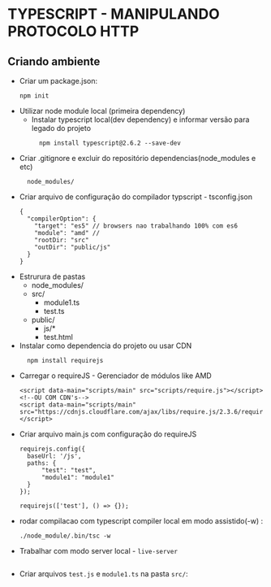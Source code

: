 # TYPESCRIPT - MANIPULANDO PROTOCOLO HTTP

## Criando ambiente
- Criar um package.json:
    ```
    npm init
    ```
- Utilizar node module local (primeira dependency)
  - Instalar typescript local(dev dependency) e informar versão para legado do projeto
    ```
      npm install typescript@2.6.2 --save-dev
    ```
- Criar .gitignore e excluir do repositório dependencias(node_modules e etc)
    ```
      node_modules/
    ```
- Criar arquivo de configuração do compilador typscript - tsconfig.json
    ```
    {
      "compilerOption": {
        "target": "es5" // browsers nao trabalhando 100% com es6
        "module": "amd" // 
        "rootDir: "src"
        "outDir": "public/js"
      }
    }
    ```
- Estrurura de pastas
  * node_modules/
  * src/
    * module1.ts
    * test.ts
  * public/
    * js/*
    * test.html
- Instalar como dependencia do projeto ou usar CDN
  ```
    npm install requirejs
  ```
- Carregar o requireJS - Gerenciador de módulos like AMD
  ```
  <script data-main="scripts/main" src="scripts/require.js"></script>
  <!--OU COM CDN's-->
  <script data-main="scripts/main" src="https://cdnjs.cloudflare.com/ajax/libs/require.js/2.3.6/require.min.js"></script>
  ```
- Criar arquivo main.js com configuração do requireJS
  ```
  requirejs.config({
    baseUrl: '/js',
    paths: {
        "test": "test",
        "module1": "module1"
    }
  });
  
  requirejs(['test'], () => {});
  ```
- rodar compilacao com typescript compiler local em modo assistido(-w) : 
  ```
  ./node_module/.bin/tsc -w 
  ```
- Trabalhar com modo server local - ```live-server```
  ```
  
- Criar arquivos ```test.js``` e ```module1.ts``` na pasta ```src/```:


## 